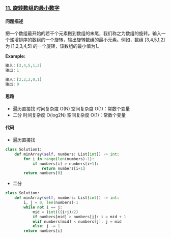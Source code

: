 ### [11. 旋转数组的最小数字](https://leetcode-cn.com/problems/xuan-zhuan-shu-zu-de-zui-xiao-shu-zi-lcof/)

#### 问题描述
把一个数组最开始的若干个元素搬到数组的末尾，我们称之为数组的旋转。输入一个递增排序的数组的一个旋转，输出旋转数组的最小元素。例如，数组 [3,4,5,1,2] 为 [1,2,3,4,5] 的一个旋转，该数组的最小值为1。  

**Example:**
```python
输入：[3,4,5,1,2]
输出：1

输入：[2,2,2,0,1]
输出：0
```

#### 思路
- 遍历直接找
时间复杂度 O(N)
空间复杂度 O(1)：常数个变量
- 二分
时间复杂度 O(log2N)
空间复杂度 O(1)：常数个变量

#### 代码
- 遍历直接找
```python
class Solution1:
    def minArray(self, numbers: List[int]) -> int:
        for i in range(len(numbers)-1):
            if numbers[i] > numbers[i+1]:
                return numbers[i+1]
        return numbers[0]
```

- 二分
```python
class Solution:
    def minArray(self, numbers: List[int]) -> int:
        i, j = 0, len(numbers)-1
        while not i == j:
            mid = (int)((i+j)/2)
            if numbers[mid] > numbers[j]: i = mid + 1
            elif numbers[mid] < numbers[j]: j = mid
            else: j -= 1
        return numbers[i]
```